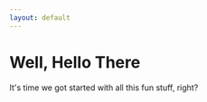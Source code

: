 ```yaml
---
layout: default
---
```


# [](#header-1) Well, Hello There

It's time we got started with all this fun stuff, right?
